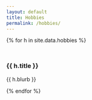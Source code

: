```yaml
---
layout: default
title: Hobbies
permalink: /hobbies/
---
```


<div class="grid grid-2">
  {% for h in site.data.hobbies %}
    <div class="card">
      <svg width="26" height="26" class="icon hobby-icon">
        ```liquid
        <use xlink:href="#{{ h.icon }}"></use>
      ```
      </svg>
      <h3>{{ h.title }}</h3>
      <p style="white-space: pre-line;">{{ h.blurb }}</p>
    </div>
  {% endfor %}
</div>

